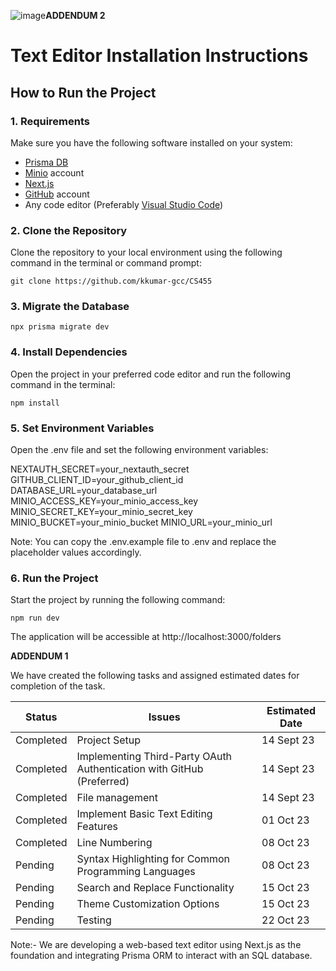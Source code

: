 ![image](https://github.com/kkumar-gcc/CS455/assets/143108119/d27e2615-ba72-4ee7-944c-2b6c81cb552c)**ADDENDUM 2**

# Text Editor Installation Instructions

## How to Run the Project

### 1. Requirements

Make sure you have the following software installed on your system:

- [Prisma DB](https://prisma.io)
- [Minio](https://min.io) account
- [Next.js](https://nodejs.org)
- [GitHub](https://github.com) account
- Any code editor (Preferably [Visual Studio Code](https://code.visualstudio.com))

### 2. Clone the Repository

Clone the repository to your local environment using the following command in the terminal or command prompt:

```properties
git clone https://github.com/kkumar-gcc/CS455
```

### 3. Migrate the Database

```properties
npx prisma migrate dev
```


### 4. Install Dependencies
Open the project in your preferred code editor and run the following command in the terminal:

```properties
npm install
```

### 5. Set Environment Variables

Open the .env file and set the following environment variables:

NEXTAUTH_SECRET=your_nextauth_secret
GITHUB_CLIENT_ID=your_github_client_id
DATABASE_URL=your_database_url
MINIO_ACCESS_KEY=your_minio_access_key
MINIO_SECRET_KEY=your_minio_secret_key
MINIO_BUCKET=your_minio_bucket
MINIO_URL=your_minio_url

Note: You can copy the .env.example file to .env and replace the placeholder values accordingly.

### 6. Run the Project

Start the project by running the following command:

```properties
npm run dev
```

The application will be accessible at http://localhost:3000/folders

**ADDENDUM 1**

We have created the following tasks and assigned estimated dates for completion of the task.

| Status | Issues | Estimated Date|
| -------|------- | ------------- |
|Completed|Project Setup |14 Sept 23|
|Completed|Implementing Third-Party OAuth Authentication with GitHub (Preferred) |14 Sept 23|
|Completed|File management |14 Sept 23|
|Completed|Implement Basic Text Editing Features|01 Oct 23|
|Completed|Line Numbering |08 Oct 23|
|Pending|Syntax Highlighting for Common Programming Languages |08 Oct 23|
|Pending|Search and Replace Functionality |15 Oct 23|
|Pending|Theme Customization Options|15 Oct 23|
|Pending|Testing|22 Oct 23|

Note:- We are developing a web-based text editor using Next.js as the foundation and integrating Prisma ORM to interact with an SQL database.

